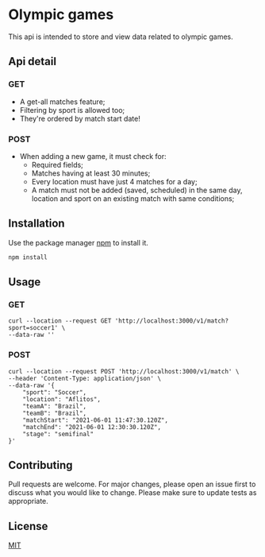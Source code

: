 # Olympic games

This api is intended to store and view data related to olympic games.

## Api detail
### GET
- A get-all matches feature;
- Filtering by sport is allowed too;
- They're ordered by match start date!

### POST
- When adding a new game, it must check for:
	- Required fields;
	- Matches having at least 30 minutes;
	- Every location must have just 4 matches for a day;
	- A match must not be added (saved, scheduled) in the same day, location and sport on an existing match with same conditions;


## Installation

Use the package manager [npm](https://www.npmjs.com/) to install it.

```bash
npm install
```

## Usage

### GET
```curl
curl --location --request GET 'http://localhost:3000/v1/match?sport=soccer1' \
--data-raw ''
```

### POST
```curl
curl --location --request POST 'http://localhost:3000/v1/match' \
--header 'Content-Type: application/json' \
--data-raw '{
    "sport": "Soccer",
	"location": "Aflitos",
    "teamA": "Brazil",
    "teamB": "Brazil",
	"matchStart": "2021-06-01 11:47:30.120Z",
	"matchEnd": "2021-06-01 12:30:30.120Z",
	"stage": "semifinal"
}'
```


## Contributing
Pull requests are welcome. For major changes, please open an issue first to discuss what you would like to change.
Please make sure to update tests as appropriate.

## License
[MIT](https://choosealicense.com/licenses/mit/)
